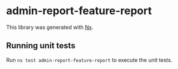 # admin-report-feature-report

This library was generated with [Nx](https://nx.dev).

## Running unit tests

Run `nx test admin-report-feature-report` to execute the unit tests.

